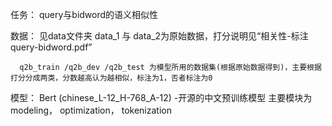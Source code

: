 任务： query与bidword的语义相似性

数据： 见data文件夹
      data_1 与 data_2为原始数据，打分说明见“相关性-标注query-bidword.pdf”

      q2b_train /q2b_dev /q2b_test 为模型所用的数据集(根据原始数据得到)，主要根据打分分成两类，分数越高认为越相似，标注为1，否者标注为0

模型：  Bert (chinese_L-12_H-768_A-12) -开源的中文预训练模型
        主要模块为modeling， optimization， tokenization
